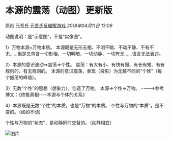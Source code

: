 # 本源的震荡（动图）更新版

原创 元吾氏 [元吾氏反催眠游戏](javascript:void(0);) *2018年04月11日 13:06*

动图说明：是“示意图”，不是“实像图”。

1）万物本源=万物本质。
本源既是无形无相、不明不暗、不动不静、不有不无......但是又包含一切形相、一切明暗、一切动静、一切有无......语言无法表述。

2）本源的意识波动=>震荡=>个性。
震荡：有大有小、有快有慢、有长有短、有有规则的、有无规则的。
本源的意识震荡，表现（投影）为无数不同的“个性”（每个振荡的峰值）。

3）无数“个性”的思想（想象力），创造了万物。
本源=>个性=>万物。
---->参考博文：《终极真相----本源与个体的关系》

4）本源既是无数“个性”的本质，也是“万物”的本质。
个性与万物的“本质”，是不变的。（如如不动）

个性与万物的“状态"，是动静同时交替的。（动静相宜）

![图片](https://mmbiz.qpic.cn/mmbiz_gif/baVxVzY2FC3p17wQyZsG4oY8qT5Cibayf0JfL9Cy7jId8LpYPSHd4zdSlvciaY9xg1m5nYzQbSre3HfNNKiacfichQ/640?wx_fmt=gif&wxfrom=13&tp=wxpic)

